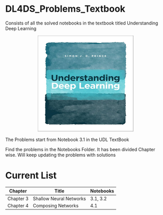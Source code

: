 # DL4DS_Problems_Textbook
Consists of all the solved notebooks in the textbook titled Understanding Deep Learning

<p align="center"><img src="UDL.jpg" alt="Understanding Deep Learning" width="300" height="300"></p>

The Problems start from Notebook 3.1 in the UDL TextBook

Find the problems in the Notebooks Folder. It has been divided Chapter wise. Will keep updating the problems with solutions

# Current List

| Chapter |Title| Notebooks|
| ---------|----- | ---------------- |
| Chapter 3 |Shallow Neural Networks|3.1, 3.2 |
| Chapter 4 |Composing Networks|4.1 |
